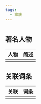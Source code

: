 ```yaml
---
tags:
  - 家族
---
```

# 

## 著名人物

| 人物  | 简述  |
| --- | --- |
|     |     |

## 关联词条

| 关联  | 词条  |
| --- | --- |
|     |     |
